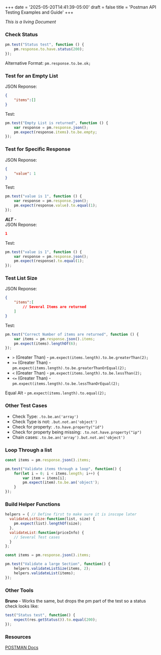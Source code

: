 +++
date = '2025-05-20T14:41:39-05:00'
draft = false
title = 'Postman API Testing Examples and Guide'
+++

_This is a living Document_

### Check Status
```javascript
pm.test("Status test", function () {
    pm.response.to.have.status(200);
});
```

Alternative Format: `pm.response.to.be.ok;`

### Test for an Empty List
JSON Reponse:
```json
{
    "items":[]
}
```

Test:
```javascript
pm.test("Empty List is returned", function () {
    var response = pm.response.json();
    pm.expect(response.items).to.be.empty;
});
```

### Test for Specific Response
JSON Reponse:
```json
{
    "value": 1
}
```

Test:
```javascript
pm.test("value is 1", function () {
    var response = pm.response.json();
    pm.expect(response.value).to.equal(1);
});
```
_**ALT**_ -   
JSON Reponse:
```json
1
```

Test:
```javascript
pm.test("value is 1", function () {
    var response = pm.response.json();
    pm.expect(response).to.equal(1);
});
```

### Test List Size
JSON Reponse:
```json
{
    "items":[
        // Several Items are returned
    ]
}
```

Test:
```javascript
pm.test("Correct Number of items are returned", function () {
    var items = pm.response.json().items;
    pm.expect(items).lengthOf(6);
});
```

- `>` (Greater Than) - `pm.expect(items.length).to.be.greaterThan(2);`
- `>=` (Greater Than) - `pm.expect(items.length).to.be.greaterThanOrEqual(2);`
- `<` (Greater Than) - `pm.expect(items.length).to.be.lessThan(2);`
- `<=` (Greater Than) - `pm.expect(items.length).to.be.lessThanOrEqual(2);`

Equal Alt - `pm.expect(items.length).to.equal(2);`

### Other Test Cases

- Check Type: `.to.be.an('array')`
- Check Type is not: `.but.not.an('object')` 
- Check for property: `.to.have.property("id")`
- Check for property being missing: `.to.not.have.property("ip")`
- Chain cases: `.to.be.an('array').but.not.an('object')`

### Loop Through a list

```javascript
const items = pm.response.json().items;

pm.test("Validate items through a loop", function() {
    for(let i = 0; i < items.length; i++) {
        var item = items[i];
        pm.expect(item).to.be.an('object');
    }
});
```

### Build Helper Functions

```javascript
helpers = { // Define first to make sure it is inscope later 
  validateListSize:function(list, size) {
    pm.expect(list).lengthOf(size);
  },
  validateList:function(priceInfo) {
    // Several Test cases
  }
};

const items = pm.response.json().items;

pm.test("Validate a large Section", function() {
    helpers.validateListSize(items, 2);
    helpers.validateList(items);
});
```

### Other Tools

**Bruno** - Works the same, but drops the pm part of the test so a status check looks like:
```javascript
test("Status test", function() {
    expect(res.getStatus()).to.equal(200);
});
```

### Resources
[POSTMAN Docs](https://learning.postman.com/docs/tests-and-scripts/tests-and-scripts/)


